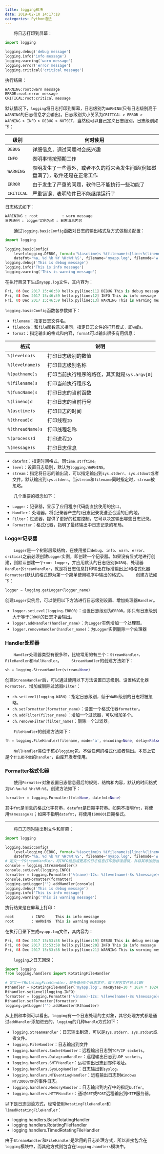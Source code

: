 ```yaml
---
title: logging模块
date: 2019-02-10 14:17:18
categories: Python语法
---
```

&emsp;&emsp;将日志打印到屏幕：

``` python
import logging
​
logging.debug('debug message')
logging.info('info message')
logging.warning('warn message')
logging.error('error message')
logging.critical('critical message')
```

执行结果：

``` python
WARNING:root:warn message
ERROR:root:error message
CRITICAL:root:critical message
```

默认情况下，`logging`将日志打印到屏幕，日志级别为`WARNING`(只有日志级别高于`WARNING`的日志信息才会输出)。日志级别大小关系为`CRITICAL > ERROR > WARNING > INFO > DEBUG > NOTSET`，当然也可以自己定义日志级别。日志级别如下：

级别       | 何时使用
-----------|-------------
`DEBUG`    | 详细信息，调试问题时会感兴趣
`INFO`     | 表明事情按预期工作
`WARNING`  | 表明发生了一些意外，或者不久的将来会发生问题(例如磁盘满了)，软件还是在正常工作
`ERROR`    | 由于发生了严重的问题，软件已不能执行一些功能了
`CRITICAL` | 严重错误，表明软件已不能继续运行了

日志格式如下：

``` python
WARINING : root           : warn message
日志级别 : logger实例名称 : 日志消息内容
```

&emsp;&emsp;通过`logging.basicConfig`函数对日志的输出格式及方式做相关配置：

``` python
import logging
​
logging.basicConfig(
    level=logging.DEBUG, format='%(asctime)s %(filename)s[line:%(lineno)d] %(levelname)s %(message)s',
    datefmt='%a, %d %b %Y %H:%M:%S', filename='myapp.log', filemode='w')
logging.debug('This is debug message')
logging.info('This is info message')
logging.warning('This is warning message')
```

在执行目录下生成`myapp.log`文件，其内容为：

``` python
Fri, 08 Dec 2017 15:46:59 hello.py[line:11] DEBUG This is debug message
Fri, 08 Dec 2017 15:46:59 hello.py[line:12] INFO This is info message
Fri, 08 Dec 2017 15:46:59 hello.py[line:13] WARNING This is warning message
```

`logging.basicConfig`函数各参数如下：

- `filename`：指定日志文件名。
- `filemode`：和`file`函数意义相同，指定日志文件的打开模式，即`w`或`a`。
- `format`：指定输出的格式和内容，`format`可以输出很多有用信息：

格式             | 说明
-----------------|-----
`%(levelno)s`    | 打印日志级别的数值
`%(levelname)s`  | 打印日志级别名称
`%(pathname)s`   | 打印当前执行程序的路径，其实就是`sys.argv[0]`
`%(filename)s`   | 打印当前执行程序名
`%(funcName)s`   | 打印日志的当前函数
`%(lineno)d`     | 打印日志的当前行号
`%(asctime)s`    | 打印日志的时间
`%(thread)d`     | 打印线程`ID`
`%(threadName)s` | 打印线程名称
`%(process)d`    | 打印进程`ID`
`%(message)s`    | 打印日志信息

- `datefmt`：指定时间格式，同`time.strftime`。
- `level`：设置日志级别，默认为`logging.WARNING`。
- `stream`：指定将日志的输出流，可以指定输出到`sys.stderr`、`sys.stdout`或者文件，默认输出到`sys.stderr`。当`stream`和`filename`同时指定时，`stream`被忽略。

&emsp;&emsp;几个重要的概念如下：

- `Logger`：记录器，显示了应用程序代码能直接使用的接口。
- `Handler`：处理器，将(记录器产生的)日志记录发送至合适的目的地。
- `Filter`：过滤器，提供了更好的粒度控制，它可以决定输出哪些日志记录。
- `Formatter`：格式化器，指明了最终输出中日志记录的布局。

### Logger记录器

&emsp;&emsp;`Logger`是一个树形层级结构，在使用接口`debug`、`info`、`warn`、`error`、`critical`之前必须创建`Logger`实例，即创建一个记录器。如果没有显式地进行创建，则默认创建一个`root logger`，并应用默认的日志级别(`WARN`)、处理器`Handler`(`StreamHandler`，就是将日志信息打印输出在标准输出上)和格式化器`Formatter`(默认的格式即为第一个简单使用程序中输出的格式)。
&emsp;&emsp;创建方法如下：

``` python
logger = logging.getLogger(logger_name)
```

创建`Logger`实例后，可以使用以下方法进行日志级别设置、增加处理器`Handler`。

- `logger.setLevel(logging.ERROR)`：设置日志级别为`ERROR`，即只有日志级别大于等于`ERROR`的日志才会输出。
- `logger.addHandler(handler_name)`：为`Logger`实例增加一个处理器。
- `logger.removeHandler(handler_name)`：为`Logger`实例删除一个处理器

### Handler处理器

&emsp;&emsp;`Handler`处理器类型有很多种，比较常用的有三个：`StreamHandler`、`FileHandler`和`NullHandler`。
&emsp;&emsp;`StreamHandler`的创建方法如下：

``` python
sh = logging.StreamHandler(stream=None)
```

创建`StreamHandler`后，可以通过使用以下方法设置日志级别、设置格式化器`Formatter`、增加或删除过滤器`Filter`：

- `ch.setLevel(logging.WARN)`：指定日志级别，低于`WARN`级别的日志将被忽略。
- `ch.setFormatter(formatter_name)`：设置一个格式化器`formatter`。
- `ch.addFilter(filter_name)`：增加一个过滤器，可以增加多个。
- `ch.removeFilter(filter_name)`：删除一个过滤器。

&emsp;&emsp;`FileHandler`的创建方法如下：

``` python
fh = logging.FileHandler(filename, mode='a', encoding=None, delay=False)
```

&emsp;&emsp;`NullHandler`类位于核心`logging`包，不做任何的格式化或者输出。本质上它是个`什么都不做`的`handler`，由库开发者使用。

### Formatter格式化器

&emsp;&emsp;使用`Formatter`对象设置日志信息最后的规则、结构和内容，默认的时间格式为`%Y-%m-%d %H:%M:%S`。创建方法如下：

``` python
formatter = logging.Formatter(fmt=None, datefmt=None)
```

其中`fmt`是消息的格式化字符串，`datefmt`是日期字符串。如果不指明`fmt`，将使用`%(message)s`；如果不指明`datefmt`，将使用`ISO8601`日期格式。

---

&emsp;&emsp;将日志同时输出到文件和屏幕：

``` python
import logging
​
logging.basicConfig(
    level=logging.DEBUG, format='%(asctime)s %(filename)s[line:%(lineno)d] %(levelname)s %(message)s',
    datefmt='%a, %d %b %Y %H:%M:%S', filename='myapp.log', filemode='w')
# 定义一个StreamHandler，将INFO级别或更高的日志信息打印到标准错误，并将其添加到当前的日志处理对象
console = logging.StreamHandler()
console.setLevel(logging.INFO)
formatter = logging.Formatter('%(name)-12s: %(levelname)-8s %(message)s')
console.setFormatter(formatter)
logging.getLogger('').addHandler(console)
logging.debug('This is debug message')
logging.info('This is info message')
logging.warning('This is warning message')
```

执行结果是在屏幕上打印：

``` python
root        : INFO     This is info message
root        : WARNING  This is warning message
```

在执行目录下生成`myapp.log`文件，其内容为：

``` python
Fri, 08 Dec 2017 15:53:58 hello.py[line:19] DEBUG This is debug message
Fri, 08 Dec 2017 15:53:58 hello.py[line:20] INFO This is info message
Fri, 08 Dec 2017 15:53:58 hello.py[line:21] WARNING This is warning message
```

&emsp;&emsp;`logging`之日志回滚：

``` python
import logging
from logging.handlers import RotatingFileHandler
​
# 定义一个RotatingFileHandler，最多备份5个日志文件，每个日志文件最大10M
Rthandler = RotatingFileHandler('myapp.log', maxBytes=10 * 1024 * 1024, backupCount=5)
Rthandler.setLevel(logging.INFO)
formatter = logging.Formatter('%(name)-12s: %(levelname)-8s %(message)s')
Rthandler.setFormatter(formatter)
logging.getLogger('').addHandler(Rthandler)
```

从上例和本例可以看出，`logging`有一个日志处理的主对象，其它处理方式都是通过`addHandler`添加进去的。`logging`的几种`handle`方式如下：

- `logging.StreamHandler`：日志输出到流，可以是`sys.stderr`、`sys.stdout`或者文件。
- `logging.FileHandler`：日志输出到文件
- `logging.handlers.SocketHandler`：远程输出日志到`TCP/IP sockets`。
- `logging.handlers.DatagramHandler`：远程输出日志到`UDP sockets`。
- `logging.handlers.SMTPHandler`：远程输出日志到邮件地址。
- `logging.handlers.SysLogHandler`：日志输出到`syslog`。
- `logging.handlers.NTEventLogHandler`：远程输出日志到`Windows NT/2000/XP`的事件日志。
- `logging.handlers.MemoryHandler`：日志输出到内存中的指定`buffer`。
- `logging.handlers.HTTPHandler`：通过`GET`或`POST`远程输出到`HTTP`服务器。

以下是日志回滚方式，经常使用`RotatingFileHandler`和`TimedRotatingFileHandler`：

- logging.handlers.BaseRotatingHandler
- logging.handlers.RotatingFileHandler
- logging.handlers.TimedRotatingFileHandler

由于`StreamHandler`和`FileHandler`是常用的日志处理方式，所以直接包含在`logging`模块中，而其他方式则包含在`logging.handlers`模块中。